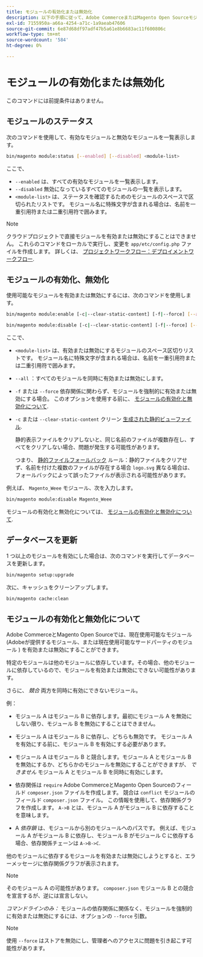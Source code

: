 ```yaml
---
title: モジュールの有効化または無効化
description: 以下の手順に従って、Adobe CommerceまたはMagento Open Sourceモジュールを管理します。
exl-id: 7155950a-a66a-4254-a71c-1a9aeab47606
source-git-commit: 6e87d68df97adf47b5a61e8b6683ac11f600806c
workflow-type: tm+mt
source-wordcount: '584'
ht-degree: 0%

---
```


# モジュールの有効化または無効化

このコマンドには前提条件はありません。

## モジュールのステータス

次のコマンドを使用して、有効なモジュールと無効なモジュールを一覧表示します。

```bash
bin/magento module:status [--enabled] [--disabled] <module-list>
```

ここで、

* `--enabled` は、すべての有効なモジュールを一覧表示します。
* `--disabled` 無効になっているすべてのモジュールの一覧を表示します。
* `<module-list>` は、ステータスを確認するためのモジュールのスペースで区切られたリストです。 モジュール名に特殊文字が含まれる場合は、名前を一重引用符または二重引用符で囲みます。

>[!NOTE]
>
>クラウドプロジェクトで直接モジュールを有効または無効にすることはできません。 これらのコマンドをローカルで実行し、変更を `app/etc/config.php` ファイルを作成します。 詳しくは、 [プロジェクトワークフロー：デプロイメントワークフロー](https://experienceleague.adobe.com/docs/commerce-cloud-service/user-guide/architecture/pro-develop-deploy-workflow.html#deployment-workflow).

## モジュールの有効化、無効化

使用可能なモジュールを有効または無効にするには、次のコマンドを使用します。

```bash
bin/magento module:enable [-c|--clear-static-content] [-f|--force] [--all] <module-list>
```

```bash
bin/magento module:disable [-c|--clear-static-content] [-f|--force] [--all] <module-list>
```

ここで、

* `<module-list>` は、有効または無効にするモジュールのスペース区切りリストです。 モジュール名に特殊文字が含まれる場合は、名前を一重引用符または二重引用符で囲みます。
* `--all` ：すべてのモジュールを同時に有効または無効にします。
* `-f` または `--force` 依存関係に関わらず、モジュールを強制的に有効または無効にする場合。 このオプションを使用する前に、 [モジュールの有効化と無効化について](#about-enabling-and-disabling-modules).
* `-c` または `--clear-static-content` クリーン [生成された静的ビューファイル](../../configuration/cli/static-view-file-deployment.md).

  静的表示ファイルをクリアしないと、同じ名前のファイルが複数存在し、すべてをクリアしない場合、問題が発生する可能性があります。

  つまり、 [静的ファイルフォールバック](../../configuration/cli/static-view-file-deployment.md) ルール：静的ファイルをクリアせず、名前を付けた複数のファイルが存在する場合 `logo.svg` 異なる場合は、フォールバックによって誤ったファイルが表示される可能性があります。

例えば、 `Magento_Weee` モジュール、次を入力します。

```bash
bin/magento module:disable Magento_Weee
```

モジュールの有効化と無効化については、 [モジュールの有効化と無効化について](#about-enabling-and-disabling-modules).

## データベースを更新

1 つ以上のモジュールを有効にした場合は、次のコマンドを実行してデータベースを更新します。

```bash
bin/magento setup:upgrade
```

次に、キャッシュをクリーンアップします。

```bash
bin/magento cache:clean
```

## モジュールの有効化と無効化について

Adobe CommerceとMagento Open Sourceでは、現在使用可能なモジュール (Adobeが提供するモジュール、または現在使用可能なサードパーティのモジュール ) を有効または無効にすることができます。

特定のモジュールは他のモジュールに依存しています。その場合、他のモジュールに依存しているので、モジュールを有効または無効にできない可能性があります。

さらに、 *競合* 両方を同時に有効にできないモジュール。

例：

* モジュール A はモジュール B に依存します。最初にモジュール A を無効にしない限り、モジュール B を無効にすることはできません。

* モジュール A はモジュール B に依存し、どちらも無効です。 モジュール A を有効にする前に、モジュール B を有効にする必要があります。

* モジュール A はモジュール B と競合します。モジュール A とモジュール B を無効にするか、どちらかのモジュールを無効にすることができますが、 *できません* モジュール A とモジュール B を同時に有効にします。

* 依存関係は `require` Adobe CommerceとMagento Open Sourceのフィールド `composer.json` ファイルを作成します。 競合は `conflict` モジュールのフィールド `composer.json` ファイル。 この情報を使用して、依存関係グラフを作成します。 `A->B` とは、モジュール A がモジュール B に依存することを意味します。

* A *依存鎖* は、モジュールから別のモジュールへのパスです。 例えば、モジュール A がモジュール B に依存し、モジュール B がモジュール C に依存する場合、依存関係チェーンは `A->B->C`.

他のモジュールに依存するモジュールを有効または無効にしようとすると、エラーメッセージに依存関係グラフが表示されます。

>[!NOTE]
>
>そのモジュール A の可能性があります。 `composer.json` モジュール B との競合を宣言するが、逆には宣言しない。

*コマンドラインのみ：* モジュールの依存関係に関係なく、モジュールを強制的に有効または無効にするには、オプションの `--force` 引数。

>[!NOTE]
>
>使用 `--force` はストアを無効にし、管理者へのアクセスに問題を引き起こす可能性があります。
